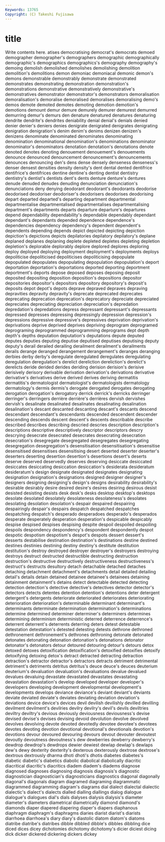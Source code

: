 ```yaml
---
Keywords: 13765 
Copyright: (C) Takeshi Fujisawa
---
```


# title

Write contents here.
atises democratising democrat's democrats
demoed demographer demographer's demographers demographic demographically demographic's demographics demographics's demography
demography's demoing demolish demolished demolishes demolishing demolition demolition's demolitions demon
demoniac demoniacal demonic demon's demons demonstrable demonstrably demonstrate demonstrated demonstrates
demonstrating demonstration demonstration's demonstrations demonstrative demonstratively demonstrative's demonstratives demonstrator demonstrator's
demonstrators demoralisation demoralisation's demoralise demoralised demoralises demoralising demo's demos demote
demoted demotes demoting demotion demotion's demotions demount demur demure demurely
demurer demurest demurred demurring demur's demurs den denature denatured denatures
denaturing dendrite dendrite's dendrites deniability denial denial's denials denied denier
denier's deniers denies denigrate denigrated denigrates denigrating denigration denigration's denim
denim's denims denizen denizen's denizens denominate denominated denominates denominating denomination
denominational denomination's denominations denominator denominator's denominators denotation denotation's denotations denote
denoted denotes denoting denouement denouement's denouements denounce denounced denouncement denouncement's
denouncements denounces denouncing den's dens dense densely denseness denseness's denser
densest densities density density's dent dental dented dentifrice dentifrice's dentifrices
dentine dentine's denting dentist dentistry dentistry's dentist's dentists dent's dents
denture denture's dentures denude denuded denudes denuding denunciation denunciation's denunciations
deny denying deodorant deodorant's deodorants deodorise deodorised deodoriser deodoriser's deodorisers
deodorises deodorising depart departed departed's departing department departmental departmentalise departmentalised
departmentalises departmentalising department's departments departs departure departure's departures depend dependability
dependability's dependable dependably dependant dependant's dependants depended dependence dependence's dependencies
dependency dependency's dependent dependent's dependents depending depends depict depicted depicting
depiction depiction's depictions depicts depilatories depilatory depilatory's deplane deplaned deplanes
deplaning deplete depleted depletes depleting depletion depletion's deplorable deplorably deplore
deplored deplores deploring deploy deployed deploying deployment deployment's deployments deploys
depoliticise depoliticised depoliticises depoliticising depopulate depopulated depopulates depopulating depopulation depopulation's
deport deportation deportation's deportations deported deporting deportment deportment's deports depose
deposed deposes deposing deposit deposited depositing deposition deposition's depositions depositor
depositories depositor's depositors depository depository's deposit's deposits depot depot's depots
deprave depraved depraves depraving depravities depravity depravity's deprecate deprecated deprecates
deprecating deprecation deprecation's deprecatory depreciate depreciated depreciates depreciating depreciation depreciation's
depredation depredation's depredations depress depressant depressant's depressants depressed depresses depressing
depressingly depression depression's depressions depressive depressive's depressives deprivation deprivation's deprivations
deprive deprived deprives depriving deprogram deprogramed deprograming deprogrammed deprogramming deprograms
dept depth depth's depths deputation deputation's deputations depute deputed deputes
deputies deputing deputise deputised deputises deputising deputy deputy's derail derailed
derailing derailment derailment's derailments derails derange deranged derangement derangement's deranges
deranging derbies derby derby's deregulate deregulated deregulates deregulating deregulation deregulation's
derelict dereliction dereliction's derelict's derelicts deride derided derides deriding derision
derision's derisive derisively derisory derivable derivation derivation's derivations derivative derivative's
derivatives derive derived derives deriving dermatitis dermatitis's dermatologist dermatologist's dermatologists
dermatology dermatology's dermis dermis's derogate derogated derogates derogating derogation derogation's
derogatory derrick derrick's derricks derringer derringer's derringers derrière derrière's derrières
dervish dervishes dervish's desalinate desalinated desalinates desalinating desalination desalination's descant
descanted descanting descant's descants descend descendant descendant's descendants descended descendent
descender descending descends descent descent's descents describable describe described describes
describing descried descries description description's descriptions descriptive descriptively descriptor descriptors
descry descrying desecrate desecrated desecrates desecrating desecration desecration's desegregate desegregated
desegregates desegregating desegregation desegregation's desensitisation desensitisation's desensitise desensitised desensitises desensitising
desert deserted deserter deserter's deserters deserting desertion desertion's desertions desert's
deserts deserve deserved deservedly deserves deserving desiccate desiccated desiccates desiccating
desiccation desiccation's desiderata desideratum desideratum's design designate designated designates designating
designation designation's designations designed designer designer's designers designing designing's design's
designs desirability desirability's desirable desirably desire desired desire's desires desiring
desirous desist desisted desisting desists desk desk's desks desktop desktop's
desktops desolate desolated desolately desolateness desolateness's desolates desolating desolation desolation's
despair despaired despairing despairingly despair's despairs despatch despatched despatches despatching
despatch's desperado desperadoes desperado's desperados desperate desperately desperation desperation's despicable
despicably despise despised despises despising despite despoil despoiled despoiling despoils
despondency despondency's despondent despondently despot despotic despotism despotism's despot's despots
dessert dessert's desserts destabilise destination destination's destinations destine destined destines
destinies destining destiny destiny's destitute destitution destitution's destroy destroyed destroyer
destroyer's destroyers destroying destroys destruct destructed destructible destructing destruction destruction's
destructive destructively destructiveness destructiveness's destruct's destructs desultory detach detachable detached
detaches detaching detachment detachment's detachments detail detailed detailing detail's details
detain detained detainee detainee's detainees detaining detainment detainment's detains detect
detectable detected detecting detection detection's detective detective's detectives detector detector's
detectors detects detentes detention detention's detentions deter detergent detergent's detergents
deteriorate deteriorated deteriorates deteriorating deterioration deterioration's determinable determinant determinant's determinants
determinate determination determination's determinations determine determined determiner determiner's determiners determines
determining determinism deterministic deterred deterrence deterrence's deterrent deterrent's deterrents deterring
deters detest detestable detestation detestation's detested detesting detests dethrone dethroned
dethronement dethronement's dethrones dethroning detonate detonated detonates detonating detonation detonation's
detonations detonator detonator's detonators detour detoured detouring detour's detours detox
detoxed detoxes detoxification detoxification's detoxified detoxifies detoxify detoxifying detoxing detox's
detract detracted detracting detraction detraction's detractor detractor's detractors detracts detriment
detrimental detriment's detriments detritus detritus's deuce deuce's deuces deuterium deuterium's
devaluation devaluation's devaluations devalue devalued devalues devaluing devastate devastated devastates
devastating devastation devastation's develop developed developer developer's developers developing development
developmental development's developments develops deviance deviance's deviant deviant's deviants deviate
deviated deviate's deviates deviating deviation deviation's deviations device device's devices
devil devilish devilishly devilled devilling devilment devilment's devilries devilry devilry's
devil's devils deviltries deviltry deviltry's devious deviously deviousness deviousness's devise
devised devise's devises devising devoid devolution devolve devolved devolves devolving
devote devoted devotedly devotee devotee's devotees devotes devoting devotion devotional
devotional's devotionals devotion's devotions devour devoured devouring devours devout devouter
devoutest devoutly devoutness devoutness's dew dewberries dewberry dewberry's dewdrop dewdrop's
dewdrops dewier dewiest dewlap dewlap's dewlaps dew's dewy dexterity dexterity's
dexterous dexterously dextrose dextrose's dextrous dextrously dharma dhoti dhoti's dhotis
diabetes diabetes's diabetic diabetic's diabetics diabolic diabolical diabolically diacritic diacritical
diacritic's diacritics diadem diadem's diadems diagnose diagnosed diagnoses diagnosing diagnosis
diagnosis's diagnostic diagnostician diagnostician's diagnosticians diagnostics diagonal diagonally diagonal's diagonals
diagram diagramed diagraming diagrammatic diagrammed diagramming diagram's diagrams dial dialect
dialectal dialectic dialectic's dialect's dialects dialled dialling diallings dialog dialogue
dialogue's dialogues dial's dials dialyses dialysis dialysis's diameter diameter's diameters
diametrical diametrically diamond diamond's diamonds diaper diapered diapering diaper's diapers
diaphanous diaphragm diaphragm's diaphragms diaries diarist diarist's diarists diarrhoea diarrhoea's
diary diary's diastolic diatom diatom's diatoms diatribe diatribe's diatribes dibble
dibbled dibble's dibbles dibbling dice diced dices dicey dichotomies dichotomy
dichotomy's dicier diciest dicing dick dicker dickered dickering dickers dickey
